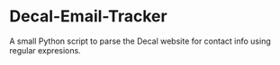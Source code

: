 # Decal-Email-Tracker
A small Python script to parse the Decal website for contact info using regular expresions. 
